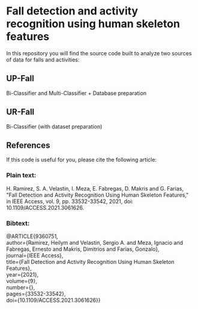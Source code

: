 # Fall detection and activity recognition using human skeleton features

In this repository you will find the source code built to analyze two sources of data for falls and activities:

## UP-Fall
Bi-Classifier and Multi-Classifier + Database preparation

## UR-Fall
Bi-Classifier (with dataset preparation)


## References
If this code is useful for you, please cite the following article:


### Plain text:

H. Ramirez, S. A. Velastin, I. Meza, E. Fabregas, D. Makris and G. Farias, "Fall Detection and Activity Recognition Using Human Skeleton Features," in IEEE Access, vol. 9, pp. 33532-33542, 2021, doi: 10.1109/ACCESS.2021.3061626.


### Bibtext:


@ARTICLE{9360751,\
author={Ramirez, Heilym and Velastin, Sergio A. and Meza, Ignacio and Fabregas, Ernesto and Makris, Dimitrios and Farias, Gonzalo},\
journal={IEEE Access},\
title={Fall Detection and Activity Recognition Using Human Skeleton Features},\
year={2021},\
volume={9},\
number={},\
pages={33532-33542},\
doi={10.1109/ACCESS.2021.3061626}}